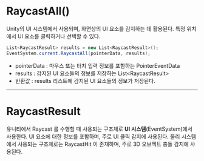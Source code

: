 # RaycastAll()
Unity의 UI 시스템에서 사용되며, 화면상의 UI 요소를 감지하는 데 활용된다.
특정 위치에서 UI 요소를 클릭하거나 선택할 수 있다.
```csharp
List<RaycastResult> results = new List<RaycastResult>();
EventSystem.current.RaycastAll(pointerData, results);
```
- pointerData : 마우스 또는 터치 입력 정보를 포함하는 PointerEventData
- results : 감지된 UI 요소들의 정보를 저장하는 List\<RaycastResult>
- 반환값 : results 리스트에 감지된 UI 요소들의 정보가 저장된다.

---
# RaycastResult
유니티에서 Raycast 를 수행할 때 사용되는 구조체로 **UI 시스템**(EventSystem)에서 사용한다.
UI 요소에 대한 정보를 포함하며, 주로 UI 클릭 감지에 사용된다.
물리 시스템에서 사용되는 구조체로는 RaycastHit 이 존재하며, 주로 3D 오브젝트 충돌 감지에 사용된다.


